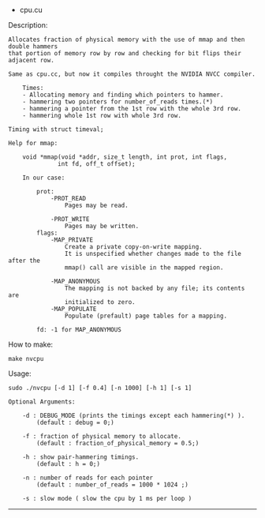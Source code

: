 - cpu.cu

Description:
	
	Allocates fraction of physical memory with the use of mmap and then double hammers
	that portion of memory row by row and checking for bit flips their adjacent row.

	Same as cpu.cc, but now it compiles throught the NVIDIA NVCC compiler.

		Times:
		- Allocating memory and finding which pointers to hammer.
		- hammering two pointers for number_of_reads times.(*)
		- hammering a pointer from the 1st row with the whole 3rd row.
		- hammering whole 1st row with whole 3rd row.

	Timing with struct timeval;
	
	Help for mmap:

		void *mmap(void *addr, size_t length, int prot, int flags,
                  int fd, off_t offset);

        In our case:

	        prot:
	        	-PROT_READ  
	        		Pages may be read.

	        	-PROT_WRITE 
	        		Pages may be written.
	        flags:
	        	-MAP_PRIVATE 
	        		Create a private copy-on-write mapping.
	        		It is unspecified whether changes made to the file after the
              		mmap() call are visible in the mapped region.

              	-MAP_ANONYMOUS
              		The mapping is not backed by any file; its contents are
              		initialized to zero.
              	-MAP_POPULATE
              		Populate (prefault) page tables for a mapping.

      		fd: -1 for MAP_ANONYMOUS

How to make: 

	make nvcpu

Usage:

	sudo ./nvcpu [-d 1] [-f 0.4] [-n 1000] [-h 1] [-s 1]

	Optional Arguments:

		-d : DEBUG_MODE (prints the timings except each hammering(*) ). 
			(default : debug = 0;)

		-f : fraction of physical memory to allocate.
			(default : fraction_of_physical_memory = 0.5;)

		-h : show pair-hammering timings.
			(default : h = 0;)

		-n : number of reads for each pointer
			(default : number_of_reads = 1000 * 1024 ;)

		-s : slow mode ( slow the cpu by 1 ms per loop )

---------------------------------------------------------------------------